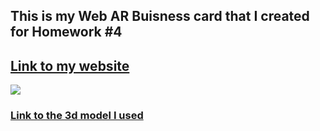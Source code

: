 ## This is my Web AR Buisness card that I created for Homework #4
## [Link to my website](https://jpp2121.github.io/webAR_buisness_card/)
![](preview.png)
### [Link to the 3d model I used](https://sketchfab.com/3d-models/fallout-terminal-26220ad330314cea9129632d7dccce62)
